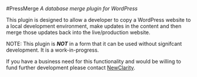 
#PressMerge 
_A database merge plugin for WordPress_

This plugin is designed to allow a developer to copy a WordPress website to a local development environment, 
make updates in the content and then merge those updates back into the live/production website.

NOTE: This plugin is **_NOT_** in a form that it can be used without signifcant development.  It is a work-in-progress.  

If you have a business need for this functionality and would be willing to fund further development please contact [NewClarity](mailto:sales@newclarity.net?subject=I+want+to+fund+PressMerge).  


